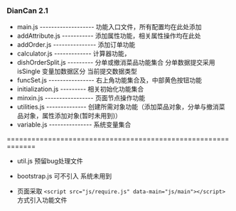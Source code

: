 ### DianCan 2.1
* main.js ------------------- 功能入口文件，所有配置均在此处添加
* addAttribute.js ----------- 添加属性功能，相关属性操作均在此处
* addOrder.js --------------- 添加订单功能
* calculator.js ------------- 计算器功能，
* dishOrderSplit.js --------- 分单或撤消菜品功能集合 分单数据提交采用 isSingle 变量加数据区分 当前提交数据类型
* funcSet.js ---------------- 右上角功能集合及，中部黄色按钮功能
* initialization.js --------- 相关初始化功能集合
* minxin.js ----------------- 页面节点操作功能
* utilities.js -------------- 创建所需对象功能（添加菜品对象，分单与撤消菜品对象，属性添加对象(暂时未用到)）
* variable.js --------------- 系统变量集合

=============================================================
* util.js 预留bug处理文件
* bootstrap.js 可不引入 系统未用到

* 页面采取 `<script src="js/require.js" data-main="js/main"></script>` 方式引入功能文件
